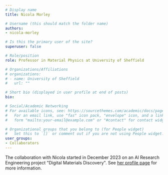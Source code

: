 ```yaml
---
# Display name
title: Nicola Morley

# Username (this should match the folder name)
authors:
- nicola-morley

# Is this the primary user of the site?
superuser: false

# Role/position
role: Professor in Material Physics at University of Sheffield

# Organizations/Affiliations
# organizations:
# - name: University of Sheffield
#   url: ""

# Short bio (displayed in user profile at end of posts)
bio:

# Social/Academic Networking
# For available icons, see: https://sourcethemes.com/academic/docs/page-builder/#icons
#   For an email link, use "fas" icon pack, "envelope" icon, and a link in the
#   form "mailto:your-email@example.com" or "#contact" for contact widget.

# Organizational groups that you belong to (for People widget)
#   Set this to `[]` or comment out if you are not using People widget.
user_groups:
- Collaborators
---
```


The collaboration with Nicola started in December 2023 on an AI Research Engineering project "Digital Materials Discovery". See [her profile page](https://www.sheffield.ac.uk/cmbe/people/cbe-academic-staff/nicola-morley) for more information.
